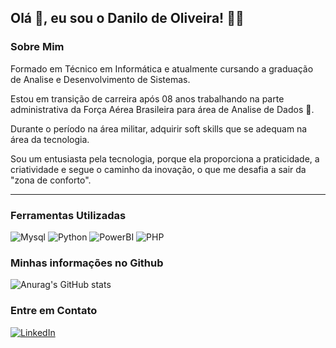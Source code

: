 ## Olá 👋, eu sou o Danilo de Oliveira! 👨‍💻


### Sobre Mim

Formado em Técnico em Informática e atualmente cursando a graduação de Analise e Desenvolvimento de Sistemas.

Estou em transição de carreira após 08 anos trabalhando na parte administrativa da Força Aérea Brasileira para área de  Analise de Dados 👋.

Durante o período na área militar, adquirir soft skills que se adequam na área da tecnologia.

Sou um entusiasta pela tecnologia, porque ela proporciona a praticidade, a criatividade e segue o caminho da inovação, o que me desafia a sair da "zona de conforto".



---

### Ferramentas Utilizadas



 ![Mysql](https://img.shields.io/badge/mysql-000?style=for-the-badge&logo=MYSQL) 
 ![Python](https://img.shields.io/badge/Python-000?style=for-the-badge&logo=python)
 ![PowerBI](https://img.shields.io/badge/PowerBI-000?style=for-the-badge&logo=PowerBI)
  ![PHP](https://img.shields.io/badge/PHP-000?style=for-the-badge&logo=PHP)


### Minhas informações no Github

![Anurag's GitHub stats](https://github-readme-stats.vercel.app/api?username=Daniloliver&show_icons=true&theme=dark&title_color=4deb87&icon_color=4deb87&bg_color=000)


### Entre em Contato

[![LinkedIn](https://img.shields.io/badge/LinkedIn-000?style=for-the-badge&logo=linkedin&logoColor=1E90FF)](https://www.linkedin.com/in/danilo-de-oliveira-/)



<!--
**Daniloliver/Daniloliver** is a ✨ _special_ ✨ repository because its `README.md` (this file) appears on your GitHub profile.

Here are some ideas to get you started:

- 🔭 I’m currently working on ...
- 🌱 I’m currently learning ...
- 👯 I’m looking to collaborate on ...
- 🤔 I’m looking for help with ...
- 💬 Ask me about ...
- 📫 How to reach me: ...
- 😄 Pronouns: ...
- ⚡ Fun fact: ...
-->

